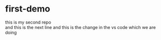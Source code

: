 # first-demo
this is my second repo
<br>
and this is the next line and this is the change in the vs code which we are doing

